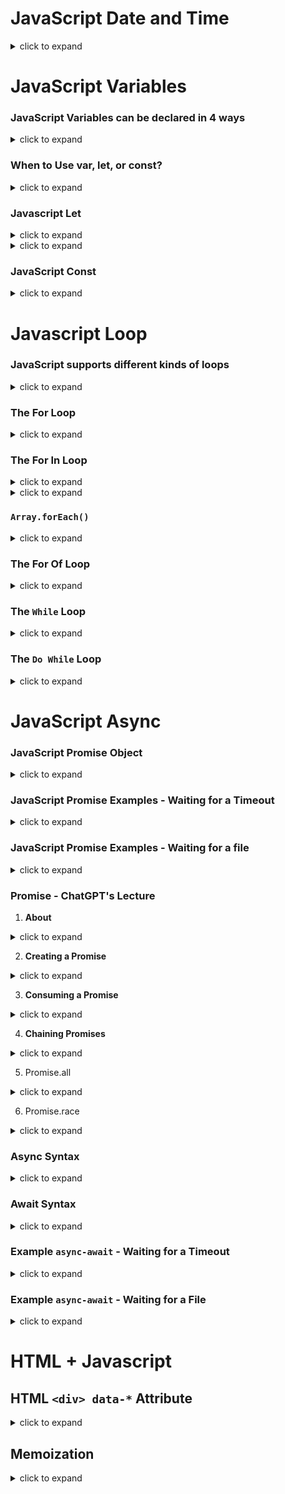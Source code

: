 # JavaScript Date and Time

<details>
  <summary>click to expand</summary>

```javascript
const currentDate = new Date();
console.log(currentDate);
// Output: "Thu May 30 2024 09:15:36 GMT+0700 (Indochina Time)"

const specificDate = new Date(2024, 5, 14, 12, 0, 0);
console.log(specificDate);
// Output: "Fri Jun 14 2024 12:00:00 GMT+0700 (Indochina Time)"

const nextYear = new Date();
nextYear.setFullYear(nextYear.getFullYear() + 1);
console.log(nextYear);
// Output: date and time one year later

const formattedDate = currentDate.toLocaleDateString("en-US",
    { weekend: 'long', year: 'numeric', month: 'long', day: 'numeric' });
console.log(formattedDate);
// Output: "May 30, 2024"

// Install moment.js in here (https://momentjs.com/)
const momentDate = moment();
console.log(momentDate.format('MMMM Do YYYY, h:mm:ss a'));
// Output: "May 30th 2024, 9:48:48 am"
console.log(moment("20111031", "YYYYMMDD").fromNow());
// Output: "13 years ago"
console.log(moment("20111031").format('MMMM Do YYYY, h:mm:ss a'));
// Output: "October 31st 2011, 12:00:00 am"
```

</details>

# JavaScript Variables

### JavaScript Variables can be declared in 4 ways

<details>
  <summary>click to expand</summary>

- Automatically
- Using var
- Using let
- Using const
</details>

### When to Use var, let, or const?

<details>
  <summary>click to expand</summary>

- Always declare variables
- Always use const if the value should not be changed
- Always use const if the type should not be changed (Arrays and Objects)
- Only use let if you can't use const
- Only use var if you MUST support old browsers.
</details>

### Javascript Let

<details>
  <summary>click to expand</summary>

- Variables declared with let have Block Scope
- Variables declared with let must be Declared before use
- Variables declared with let cannot be Redeclared in the same scope
</details>

<details>
  <summary>click to expand</summary>

  Example:

  ```javascript
  {
      let x = 2;
  }
  // x can NOT be used here
  ```

  ```javascript
  {
      var x = 2;
  }
  // x CAN be used here
  ```

  ```javascript
  // You can not accidentally redeclare a variable declared with let.
  let x = "John Doe";
  let x = 0; // [X]
  ```

  ```javascript
  // Variables defined with var can be redeclared.
  var x = "John Doe";
  var x = 0; // [V]
  ```
</details>

### JavaScript Const

<details>
  <summary>click to expand</summary>

- Variables defined with const cannot be Redeclared
- Variables defined with const cannot be Reassigned
- Variables defined with const have Block Scope
</details>

# Javascript Loop

### JavaScript supports different kinds of loops

<details>
  <summary>click to expand</summary>

- `for` - loops through a block of code a number of times
- `for/in` - loops through the properties of an object
- `for/of` - loops through the values of an iterable object
- `while` - loops through a block of code while a specified condition is true
- `do/while` - also loops through a block of code while a specified condition is true

</details>

### The For Loop

<details>
  <summary>click to expand</summary>

- The for statement creates a loop with 3 optional expressions:

  ```javascript
  for (expression 1; expression 2; expression 3) {
      // code block to be executed
  }
  ```

  ```javascript
  for (let i = 0; i < 5; i++) {
    text += "The number is " + i + "<br>";
  }
  // The number is 0
  // The number is 1
  // The number is 2
  // The number is 3
  // The number is 4

  const cars = ["BMW", "Volvo", "Saab", "Ford"];
  let i, len, text;
  for (let i = 0, len = cars.length, text = ""; i < len; i++) {
      text += cars[i] + "<br>";
  }
  // BMW
  // Volvo
  // Saab
  // Ford
  ```

</details>

### The For In Loop

<details>
  <summary>click to expand</summary>

- The JavaScript `for in` statement loops through the properties of an Object:

  ```javascript
  for (key in object) {
      // code block to be executed
  }
  ```

  ```javascript
  const person = {fname:"John", lname:"Doe", age:25};
  
  let text = "";
  for (let x in person) {
      text += person[x] + " ";
  }
  //John Doe 25
  ```
</details>

<details>
  <summary>click to expand</summary>

- The JavaScript `for in` statement can also loop over the properties of an Array:

  ```javascript
  for (variable in array) {
      // code block to be executed
  }
  ```

  ```javascript
  const numbers = [45, 4, 9, 16, 25];
  let txt = "";
  for (let x in numbers) {
      txt += numbers[x] + "<br>"; 
  }
  // 45
  // 4
  // 9
  // 16
  // 25
  ```
</details>

### `Array.forEach()`

<details>
  <summary>click to expand</summary>

- The `forEach()` method calls a function (a callback function) once for each array element.

  ```javascript
  const numbers = [45, 4, 9, 16, 25];
  let txt = "";
  numbers.forEach(myFunction);
  function myFunction(value, index, array) {
      txt += value + "<br>"; 
  }
  ```
</details>

### The For Of Loop

<details>
  <summary>click to expand</summary>

- The JavaScript `for of` statement loops through the values of an iterable object.

  ```javascript
  const cars = ["BMW", "Volvo", "Mini"];

  let text = "";
  for (let x of cars) {
      text += x;
  }
  ```

  ```javascript
  let language = "JavaScript";
  
  let text = "";
  for (let x of language) {
      text += x;
  }
  ```
</details>

### The `While` Loop

<details>
  <summary>click to expand</summary>
  
- The `while` loop loops through a block of code as long as a specified condition is true.

  ```javascript
  while (i < 10) {
      text += "The number is " + i;
      i++;
  }
  ```
</details>

### The `Do While` Loop

<details>
  <summary>click to expand</summary>

- The `do while` loop is a variant of the while loop. This loop will execute the code block once, before checking if the condition is true, then it will repeat the loop as long as the condition is true.

  ```javascript
  do {
      text += "The number is " + i;
      i++;
  }
  while (i < 10);
  ```
</details>

# JavaScript Async

### JavaScript Promise Object

<details>
  <summary>click to expand</summary>

- `Producing code` is code that can take some time
- `Consuming code` is code that must wait for the result
- A Promise is an Object that links `Producing code` and `Consuming code`.

  ```javascript
  let myPromise = new Promise(function(myResolve, myReject) {
      // "Producing Code" (May take some time)
      myResolve(); // when successful
      myReject();  // when error
  });
  
  // "Consuming Code" (Must wait for a fulfilled Promise)
  myPromise.then(
      function(value) { /* code if successful */ },
      function(error) { /* code if some error */ }
  );
  ```

- When the producing code obtains the result, it should call one of the two callbacks:

  |When|Call|
  |---|---|
  |Success|`myResolve(result value)`|
  |Error|`myReject(error object)`|

  ```javascript
  function myDisplayer(some) {
      document.getElementById("demo").innerHTML = some;
  }
  
  let myPromise = new Promise(function(myResolve, myReject) {
      let x = 0;
    
      // The producing code (this may take some time)
      // some code (try to change x to 5)
    
      if (x == 0) {
          myResolve("OK");
      } else {
          myReject("Error");
      }
  });
  
  myPromise.then(
      function(value) {myDisplayer(value);},
      function(error) {myDisplayer(error);}
  );
  ```
</details>

### JavaScript Promise Examples - Waiting for a Timeout

<details>
  <summary>click to expand</summary>

- Example Using Callback

  ```javascript
  setTimeout(function() { myFunction("I love You !!!"); }, 3000);

  function myFunction(value) {
      document.getElementById("demo").innerHTML = value;
  }
  ```

- Example Using Promise

  ```javascript
  let myPromise = new Promise(function(myResolve, myReject) {
      setTimeout(function() { myResolve("I love You !!"); }, 3000);
  });

  myPromise.then(function(value) {
      document.getElementById("demo").innerHTML = value;
  });
  ```
</details>

### JavaScript Promise Examples - Waiting for a file

<details>
  <summary>click to expand</summary>

- Example Using Callback

  ```javascript
  function getFile(myCallback) {
      let req = new XMLHttpRequest();
      req.open('GET', "mycar.html");
      req.onload = function() {
          if (req.status == 200) {
              myCallback(req.responseText);
          } else {
              myCallback("Error: " + req.status);
          }
      }
      req.send();
  }

  getFile(myDisplayer);
  ```

- Example Using Promise

  ```javascript
  let myPromise = new Promise(function(myResolve, myReject) {
      let req = new XMLHttpRequest();
      req.open('GET', "mycar.html");
      req.onload = function() {
          if (req.status == 200) {
              myResolve(req.response);
          } else {
              myReject("File not Found");
          }
      };
      req.send();
  });

  myPromise.then(
      function(value) {myDisplayer(value);},
      function(error) {myDisplayer(error);}
  );
  ```
</details>

### Promise - ChatGPT's Lecture

1. **About**

<details>
  <summary>click to expand</summary>

   - Promises in JavaScript are objects representing the eventual completion or failure of an asynchronous operation. They are used to handle asynchronous operations such as fetching data from a server, reading files, or any other operations that take time to complete.

   - States of a Promise:
     - Pending: Initial state. The promise's outcome hasn't been determined yet.
     - Fulfilled (Resolved): The operation completed successfully.
     - Rejected: The operation failed.
</details>

2. **Creating a Promise**

<details>
  <summary>click to expand</summary>

  - You create a new promise using the `Promise` constructor, which takes a function as an argument. This function, known as the executor function, is called immediately with two arguments: `resolve` and `reject`. Inside this function, you perform the asynchronous operation. You call `resolve(value)` when the operation is successful and `reject(reason)` if it fails.
  - Let's say you want to simulate fetching data from a server asynchronously using a promise:

    ```javascript
    const fetchData = new Promise((resolve, reject) => {
        setTimeout(() => {
            const data = { id: 1, name: 'John Doe' };
            resolve(data); // Simulate successful data fetch
            // If there's an error, you can reject the promise:
            // reject('Failed to fetch data');
        }, 2000); // Simulate 2 seconds delay
    });
    ```
</details>

3. **Consuming a Promise**

<details>
  <summary>click to expand</summary>

  - You consume a promise using its `then` and `catch` methods. then is called when the promise is fulfilled, and `catch` is called when the promise is rejected.
  - Now let's consume the promise we created and log the result to the console:
    ```javascript
    fetchData
        .then((data) => {
            console.log('Data:', data);
        })
        .catch((error) => {
            console.error('Error:', error);
        });
    ```
</details>

4. **Chaining Promises**

<details>
  <summary>click to expand</summary>

  - Promises can be chained using the `then` method. This allows you to execute multiple asynchronous operations sequentially.
  - Suppose you want to fetch user data and then fetch additional information based on the user's ID:

    ```javascript
    fetchUserData()
    .then((user) => {
        return fetchAdditionalInfo(user.id);
    })
    .then((additionalInfo) => {
        console.log('Additional info:', additionalInfo);
    })
    .catch((error) => {
        console.error('Error:', error);
    });
    ```
</details>

5. Promise.all

<details>
  <summary>click to expand</summary>

  - The `Promise.all` method takes an iterable of promises and returns a single promise that resolves when all of the promises in the iterable have resolved, or rejects with the reason of the first promise that rejects.
  - Let's say you have multiple promises for fetching data from different endpoints, and you want to wait for all of them to resolve before proceeding:

    ```javascript
    const promise1 = fetchDataFromEndpoint1();
    const promise2 = fetchDataFromEndpoint2();
    const promise3 = fetchDataFromEndpoint3();
    
    Promise.all([promise1, promise2, promise3])
        .then((results) => {
            console.log('All data fetched:', results);
        })
        .catch((error) => {
            console.error('Error:', error);
        });
    
    ```
</details>

6. Promise.race

<details>
  <summary>click to expand</summary>

  - The `Promise.race` method returns a promise that resolves or rejects as soon as one of the promises in the iterable resolves or rejects.
  - Suppose you have two promises for fetching data from different sources, and you want to use the one that resolves first:

    ```javascript
    const promise1 = fetchDataFromSource1();
    const promise2 = fetchDataFromSource2();
    
    Promise.race([promise1, promise2])
        .then((result) => {
            console.log('First data fetched:', result);
        })
        .catch((error) => {
            console.error('Error:', error);
        });

    ```
</details>

### Async Syntax

<details>
  <summary>click to expand</summary>

- The keyword `async` before a function makes the function return a `promise`:

  ```javascript
  async function myFunction() {
      return "Hello";
  }
  ```
  
  Is the same as:
  
  ```javascript
  async function myFunction() {
      return "Hello";
  }
  myFunction().then(
      function(value) {myDisplayer(value);},
      function(error) {myDisplayer(error);}
  );
  ```

  Or simpler, since you expect a normal value (a normal response, not an error):

  ```javascript
  async function myFunction() {
      return "Hello";
  }
  myFunction().then(
      function(value) {myDisplayer(value);}
  );
  ```
</details>

### Await Syntax

<details>
  <summary>click to expand</summary>

- The `await` keyword can only be used inside an `async` function.
- The `await` keyword makes the function pause the execution and wait for a resolved `promise` before it continues:

  ```javascript
  let value = await promise;
  ```

  Basic Syntax

  ```javascript
  async function myDisplay() {
      let myPromise = new Promise(function(resolve, reject) {
          resolve("I love You !!");
      });
      document.getElementById("demo").innerHTML = await myPromise;
  }
  myDisplay();
  ```

  Example without reject

  ```javascript
  async function myDisplay() {
      let myPromise = new Promise(function(resolve) {
          resolve("I love You !!");
      });
      document.getElementById("demo").innerHTML = await myPromise;
  }
  
  myDisplay();
  ```
</details>

### Example `async-await` - Waiting for a Timeout

<details>
  <summary>click to expand</summary>

  ```javascript
  async function myDisplay() {
      let myPromise = new Promise(function(resolve) {
          setTimeout(function() {resolve("I love You !!");}, 3000);
      });
      document.getElementById("demo").innerHTML = await myPromise;
  }
  
  myDisplay();
  ```
</details>

### Example `async-await` - Waiting for a File

<details>
  <summary>click to expand</summary>

  ```javascript
  async function getFile() {
      let myPromise = new Promise(function(resolve) {
          let req = new XMLHttpRequest();
          req.open('GET', "mycar.html");
          req.onload = function() {
              if (req.status == 200) {
                  resolve(req.response);
              } else {
                  resolve("File not Found");
              }
          };
          req.send();
      });
      document.getElementById("demo").innerHTML = await myPromise;
  }
  
  getFile();
  ```
</details>

# HTML + Javascript

## HTML `<div> data-*` Attribute

<details>
  <summary>click to expand</summary>

### Using `data-*`

- A `data-*` attribute on a `<div>` tag attaches additional data to the `div` element.

- To create a custom attribute, replace `*` with a `lowercase string`, such as `data-id`, `data-status`, or `data-location`.

- An `<div>` element can have any number of `data-*` attributes, each with their own name.

- Using `data-*` attributes reduces the need for requests to the server.

- **Note:** The `data-*` attribute is not visible and does not change the appearance of the `div` element.

- Example:

    ```html
    <div data-registration-number="40039" style="background-color:aliceblue;padding:25px;">
        <b>Registration Successful!</b>
        <p>We will email your entry passes to the Louvre Museum in Paris.</p>
    </div>
    ```

### Syntax

- **Note:** The `*` can be any string, such as `data-id`,  `data-cost`,  `data-supplier`, etc.

    ```html
    <div data-*="value" >
    ```
    
    |VALUE|DESCRIPTION|
    |:---:|---|
    |`value`|A string value. Can be numeric, alphanumeric, JSON, etc.|
  
    ```html
    <div data-ticket="1223887" id="mydiv" style="background-color:aliceblue;padding:25px;">
        <b>Registration Successful!</b>
        <p>We will email your entry passes to the Louvre Museum in Paris.</p>
    </div>
    
    <br/>
    <button onclick="show1();">Show data with getAttribute</button>
    <button onclick="show2();">Show data with dataset.*</button>
    
    <script>
        let show1 = () => {
            let element = document.getElementById("mydiv");
            alert("Ticket # = " + element.getAttribute('data-ticket'));
        };

        let show2 = () => {
            let element = document.getElementById("mydiv");
            alert("Dataset.Ticket # = " + element.dataset.ticket);
        };
    </script>
    ```

</details>

## Memoization

<details>
  <summary>click to expand</summary>

- Memoization is an optimization technique that is used to improve the performance of a function by caching its return values so that it does not need to redo the potentially heavy computations next time it is called.

    ```javascript
    function carCount() {
        var count = 0;
        var increment = function () {
            return ++count;
        }
        return increment;
    }
    
    console.log(carCount());    // => 1
    console.log(carCount());    // => 2
    console.log(carCount());    // => 3
    console.log(carCount());    // => 4
    ```

- Let's look at how memoization can be used to improve computing the Fibonacci numbers. The recursive approach to generating these numbers does not scale very well. In the example below the getFibonacci function is recursively called 177 times to generate the sum of the first 10 Fibonacci numbers:

    ```javascript
    function getFibonacci(num) {
        if (num < 2) {
            return num;
        }
        return getFibonacci(num - 1) + getFibonacci(num - 2);
    }
    
    console.log(getFibonacci(10));     // => 55   (with 177 iterations)
    ```

- The program does a lot of extra work by not keeping track of previously calculated values. This is where memoization comes in. First, declare a cache array where you can store the already-calculated function values that were returned in previous calls. Then, instead of invoking the function, return these values in subsequent calls to the function, like so:

    ```javascript
    function getFibonacci(num) {
        var cache = [];
        var fib = function (value) {
            if (value < 2) return value;
            if (cache[value]) return cache[value];
    
            cache[value] = (fib(value - 1)) + (fib(value - 2));
            return cache[value];
        };
        return fib(num);
    }
    
    console.log(getFibonacci(10));     // => 55   (with 20 iterations)
    ```

- To generate the first 10 Fibonacci numbers, this function is recursively executed 20 times only. A significant improvement.

</details>
